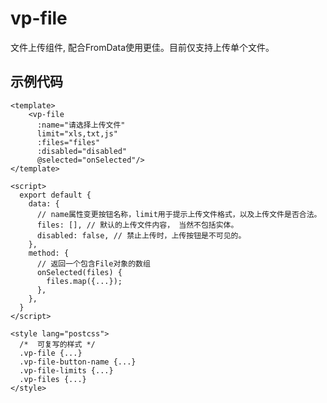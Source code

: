 # vp-file

文件上传组件, 配合FromData使用更佳。目前仅支持上传单个文件。

## 示例代码
    <template>
        <vp-file
          :name="请选择上传文件"
          limit="xls,txt,js"
          :files="files"
          :disabled="disabled"
          @selected="onSelected"/>
    </template>

    <script>
      export default {
        data: {
          // name属性变更按钮名称，limit用于提示上传文件格式，以及上传文件是否合法。
          files: [], // 默认的上传文件内容， 当然不包括实体。
          disabled: false, // 禁止上传时，上传按钮是不可见的。
        },
        method: {
          // 返回一个包含File对象的数组
          onSelected(files) {
            files.map({...});
          },
        },  
      }
    </script>

    <style lang="postcss">
      /*  可复写的样式 */
      .vp-file {...}
      .vp-file-button-name {...}
      .vp-file-limits {...}
      .vp-files {...}
    </style>
